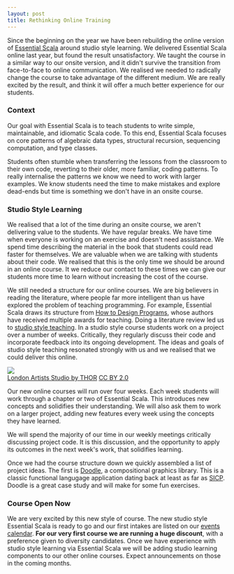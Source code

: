 ```yaml
---
layout: post
title: Rethinking Online Training
---
```


Since the beginning on the year we have been rebuilding the online version of [Essential Scala](http://underscore.io/training/courses/essential-scala/)
around studio style learning.
We delivered Essential Scala online last year,
but found the result unsatisfactory.
We taught the course in a similar way to our onsite version,
and it didn't survive the transition from face-to-face to online communication.
We realised we needed to radically change the course
to take advantage of the different medium.
We are really excited by the result,
and think it will offer a much better experience for our students.

<!-- break -->

### Context

Our goal with Essential Scala is to teach students to write simple, maintainable, and idiomatic Scala code.
To this end, Essential Scala focuses on core patterns of algebraic data types, structural recursion, sequencing computation, and type classes.

Students often stumble when transferring the lessons from the classroom to their own code,
reverting to their older, more familiar, coding patterns.
To really internalise the patterns 
we know we need to work with larger examples.
We know students need the time to make mistakes and explore dead-ends
but time is something we don't have in an onsite course.

### Studio Style Learning

We realised that a lot of the time during an onsite course,
we aren't delivering value to the students.
We have regular breaks.
We have time when everyone is working on an exercise and doesn't need assistance.
We spend time describing the material in the book that students could read faster for themselves.
We are valuable when we are talking with students about their code.
We realised that this is the only time we should be around in an online course.
It we reduce our contact to these times
we can give our students more time to learn
without increasing the cost of the course.

We still needed a structure for our online courses.
We are big believers in reading the literature,
where people far more intelligent than us have explored the problem of teaching programming.
For example, Essential Scala draws its structure from [How to Design Programs](http://htdp.org/),
whose authors have received multiple awards for teaching.
Doing a literature review led us to [studio style teaching](http://slice.cs.uiuc.edu/pubs/Studio-SIGCSE2006.pdf).
In a studio style course students work on a project over a number of weeks.
Critically, they regularly discuss their code and incorporate feedback into its ongoing development.
The ideas and goals of studio style teaching resonated strongly with us
and we realised that we could deliver this online.

<div class="captioned">
  <img src="/images/blog/rethinking-online-training-studio.jpg">
  <div class="caption"><a href="https://www.flickr.com/photos/geishaboy500/1391045289/in/photolist-37Vtit-2b7abD-8dbJJa-9PGJCA-boM6Tg-6uW7sj-bKzvHR-nR7UCt-71chKo-718CjH-bDFDjU-718M7r-718Gnv-71cyn9-71cFYU-718M9D-71cvzW-71cvxj-718LZT-71cyiA-718KWR-71cAL7-5aeNME-5rathi-6a4z7H-71cHM3-ccQyCh-71cG4s-71cAFA-5reNRf-69daNY-71ciCN-71cwZf-71cmbQ-71cnpG-718gMa-71cjPS-718Nrn-71cPhC-71cu1E-71cEJf-71cDEs-718pYz-718t3D-xWdvq-5reNT9-37VtdF-bsb83A-bF61SK-71coGq">London Artists Studio by THOR</a> <a href="https://creativecommons.org/licenses/by/2.0/">CC BY 2.0</a></div>
</div>

Our new online courses will run over four weeks.
Each week students will work through a chapter or two of Essential Scala.
This introduces new concepts
and solidifies their understanding.
We will also ask them to work on a larger project,
adding new features every week using the concepts they have learned.

We will spend the majority of our time
in our weekly meetings
critically discussing project code.
It is this discussion,
and the opportunity to apply its outcomes in the next week's work,
that solidifies learning.

Once we had the course structure down
we quickly assembled a list of project ideas.
The first is [Doodle](https://github.com/underscoreio/doodle),
a compositional graphics library.
This is a classic functional langugage application
dating back at least as far as [SICP](http://mitpress.mit.edu/sicp/full-text/book/book-Z-H-15.html#%_sec_2.2.4).
Doodle is a great case study
and will make for some fun exercises.

### Course Open Now

We are very excited by this new style of course.
The new studio style Essential Scala is ready to go
and our first intakes are listed on our [events calendar](/events).
**For our very first course we are running a huge discount**,
with a preference given to diversity candidates.
Once we have experience with studio style learning via Essential Scala
we will be adding studio learning components to our other online courses.
Expect announcements on those in the coming months. 



